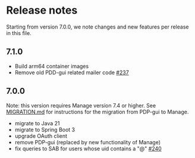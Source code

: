 # Release notes

Starting from version 7.0.0, we note changes and new features per release in this file.

## 7.1.0

- Build arm64 container images
- Remove old PDD-gui related mailer code [#237](https://github.com/OpenConext/OpenConext-pdp/issues/237)

## 7.0.0

Note: this version requires Manage version 7.4 or higher.  See [MIGRATION.md](MIGRATION.md)
for instructions for the migration from PDP-gui to Manage.

- migrate to Java 21
- migrate to Spring Boot 3
- upgrade OAuth client
- remove PDP-gui (replaced by new functionality of Manage)
- fix queries to SAB for users whose uid contains a "@" [#240](https://github.com/OpenConext/OpenConext-pdp/issues/240)
